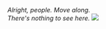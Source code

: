 *Alright, people. Move along.*<br />
*There's nothing to see here.*
![](https://img.vavel.com/h/566018_south-park-s19e07-naughty-ninjas_16x9.jpg)
